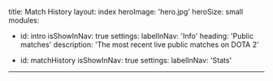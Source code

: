 title: Match History
layout: index
heroImage: 'hero.jpg'
heroSize: small
modules:
  - id: intro
    isShowInNav: true
    settings:
      labelInNav: 'Info'
      heading: 'Public matches'
      description: 'The most recent live public matches on DOTA 2'

  - id: matchHistory
    isShowInNav: true
    settings:
      labelInNav: 'Stats'
---

